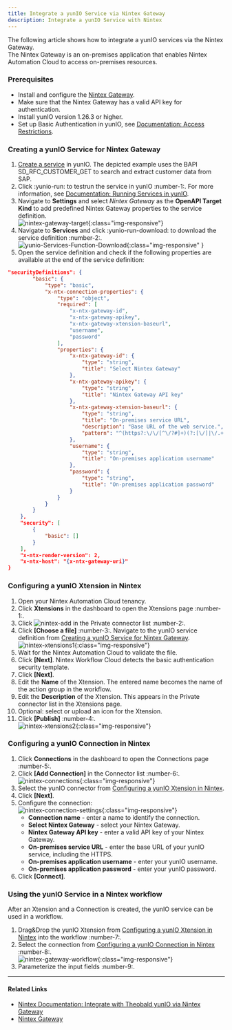 ```yaml
---
title: Integrate a yunIO Service via Nintex Gateway
description: Integrate a yunIO Service with Nintex
---
```



The following article shows how to integrate a yunIO services via the Nintex Gateway.<br>
The Nintex Gateway is an on-premises application that enables Nintex Automation Cloud to access on-premises resources.

### Prerequisites

- Install and configure the [Nintex Gateway](https://help.nintex.com/en-US/nwc/Content/Gateway/InstallAndConfigure.htm).
- Make sure that the Nintex Gateway has a valid API key for authentication.
- Install yunIO version 1.26.3 or higher.
- Set up Basic Authentication in yunIO, see [Documentation: Access Restrictions](../documentation/access-restrictions/index.md). 

### Creating a yunIO Service for Nintex Gateway

1. [Create a service](../getting-started.md/#create-a-service) in yunIO. The depicted example uses the BAPI SD_RFC_CUSTOMER_GET to search and extract customer data from SAP. 
2. Click :yunio-run: to testrun the service in yunIO :number-1:. For more information, see [Documentation: Running Services in yunIO](../documentation/run-services.md/#run-services-in-yunio).
3. Navigate to **Settings** and select *Nintex Gateway* as the **OpenAPI Target Kind** to add predefined Nintex Gateway properties to the service definition.<br>
![nintex-gateway-target](../assets/images/yunio/articles/nintex-gateway-target.png){:class="img-responsive"}
4. Navigate to **Services** and click :yunio-run-download: to download the service definition :number-2:.<br>
![yunio-Services-Function-Download](../assets/images/yunio/articles/yunio-run-services-function-download.png){:class="img-responsive" }
5. Open the service definition and check if the following properties are available at the end of the service definition:
```json linenums="256" title="Nintex Properties"
"securityDefinitions": {
        "basic": {
            "type": "basic",
            "x-ntx-connection-properties": {
                "type": "object",
                "required": [
                    "x-ntx-gateway-id",
                    "x-ntx-gateway-apikey",
                    "x-ntx-gateway-xtension-baseurl",
                    "username",
                    "password"
                ],
                "properties": {
                    "x-ntx-gateway-id": {
                        "type": "string",
                        "title": "Select Nintex Gateway"
                    },
                    "x-ntx-gateway-apikey": {
                        "type": "string",
                        "title": "Nintex Gateway API key"
                    },
                    "x-ntx-gateway-xtension-baseurl": {
                        "type": "string",
                        "title": "On-premises service URL",
                        "description": "Base URL of the web service.",
                        "pattern": "^(https?:\/\/[^\/?#]+)(?:[\/]|\/.+|)$"
                    },
                    "username": {
                        "type": "string",
                        "title": "On-premises application username"
                    },
                    "password": {
                        "type": "string",
                        "title": "On-premises application password"
                    }
                }
            }
        }
    },
    "security": [
        {
            "basic": []
        }
    ],
    "x-ntx-render-version": 2,
    "x-ntx-host": "{x-ntx-gateway-uri}"
}
```

### Configuring a yunIO Xtension in Nintex

1. Open your Nintex Automation Cloud tenancy.
2. Click **Xtensions** in the dashboard to open the Xtensions page :number-1:.
3. Click ![nintex-add](../assets/images/yunio/articles/nintex-add.png) in the Private connector list :number-2:.
4. Click **[Choose a file]** :number-3:. Navigate to the yunIO service definition from [Creating a yunIO Service for Nintex Gateway](#creating-a-yunio-service-for-nintex-gateway).<br>
![nintex-xtensions1](../assets/images/yunio/articles/nintex-xtension.png){:class="img-responsive"}
5. Wait for the Nintex Automation Cloud to validate the file.
6. Click **[Next]**. Nintex Workflow Cloud detects the basic authentication security template.
7. Click **[Next]**.
8. Edit the **Name** of the Xtension. The entered name becomes the name of the action group in the workflow.
9. Edit the **Description** of the Xtension. This appears in the Private connector list in the Xtensions page.
10. Optional: select or upload an icon for the Xtension.
11. Click **[Publish]** :number-4:.<br>
![nintex-xtensions2](../assets/images/yunio/articles/nintex-xtension2.png){:class="img-responsive"}

### Configuring a yunIO Connection in Nintex

1. Click **Connections** in the dashboard to open the Connections page :number-5:.
2. Click **[Add Connection]** in the Connector list :number-6:.<br>
![nintex-connections](../assets/images/yunio/articles/nintex-connections.png){:class="img-responsive"}
3. Select the yunIO connector from [Configuring a yunIO Xtension in Nintex](#configuring-a-yunio-xtension-in-nintex).
4. Click **[Next]**.
5. Configure the connection:<br>
![nintex-connection-settings](../assets/images/yunio/articles/nintex-connection-settings.png){:class="img-responsive"}<br>
	- **Connection name** - enter a name to identify the connection.
	- **Select Nintex Gateway** - select your Nintex Gateway.
	- **Nintex Gateway API key** - enter a valid API key of your Nintex Gateway.
	- **On-premises service URL** - enter the base URL of your yunIO service, including the HTTPS.
	- **On-premises application username** - enter your yunIO username.
	- **On-premises application password** - enter your yunIO password.
6. Click **[Connect]**.<br>

### Using the yunIO Service in a Nintex workflow

After an Xtension and a Connection is created, the yunIO service can be used in a workflow. 

1. Drag&Drop the yunIO Xtension from [Configuring a yunIO Xtension in Nintex](#configuring-a-yunio-xtension-in-nintex) into the workflow :number-7:.
2. Select the connection from [Configuring a yunIO Connection in Nintex](#configuring-a-yunio-connection-in-nintex) :number-8:.<br>
![nintex-gateway-workflow](../assets/images/yunio/articles/nintex-gateway-workflow.png){:class="img-responsive"}
3. Parameterize the input fields :number-9:. 

******

#### Related Links
- [Nintex Documentation: Integrate with Theobald yunIO via Nintex Gateway](https://help.nintex.com/en-US/xtensions/04_Reference/Examples/EXM_04SAPTheobaldyunIO.htm)
- [Nintex Gateway](https://help.nintex.com/en-us/nwc/Content/Gateway/InstallAndConfigure.htm)
